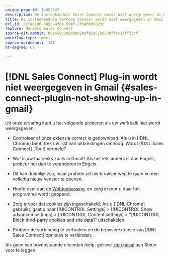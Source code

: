```yaml
---
unique-page-id: 14352547
description: De insteekmodule Sales Connect wordt niet weergegeven in Gmail - Marketo Docs - Productdocumentatie
title: De insteekmodule Verkoop Connect wordt niet weergegeven in Gmail
exl-id: 6cfe0100-5b5c-4f0e-99af-2f54bbd5623c
feature: Marketo Sales Connect
source-git-commit: 09a656c3a0d0002edfa1a61b987bff4c1dff33cf
workflow-type: tm+mt
source-wordcount: '141'
ht-degree: 0%

---
```


# [!DNL Sales Connect] Plug-in wordt niet weergegeven in Gmail {#sales-connect-plugin-not-showing-up-in-gmail}

Uit onze ervaring kunt u het volgende proberen als uw werkbalk niet wordt weergegeven.

- Controleer of onze extensie correct is gedownload. Als u in [!DNL Chrome] bent, trek uw lijst van uitbreidingen omhoog. Wordt [!DNL Sales Connect] (Tout) vermeld?

- Wat is uw taalreeks zoals in Gmail? Als het iets anders is dan Engels, probeer het dan te veranderen in Engels.

- Dit kan duidelijk zijn, maar probeer uit uw browser weg te gaan en een volledig nieuw venster te openen.

- Hoofd over aan de [&#x200B; Webtoepassing &#x200B;](https://toutapp.com/login) en zorg ervoor u daar het programma wordt geopend.

- Zorg ervoor dat cookies zijn ingeschakeld. Als u [!DNL Chrome] gebruikt, gaat u naar [!UICONTROL Settings] > [!UICONTROL Show advanced settings] > [!UICONTROL Content settings] > &quot;[!UICONTROL Block third-party cookies and site data]&quot; uitschakelen.

- Probeer de verbinding te verbreken en de browserextensie van [!DNL Sales Connect] opnieuw te verbinden.

Als geen van bovenstaande uiteinden hielp, gelieve [&#x200B; een geval &#x200B;](https://nation.marketo.com/community/support_solutions) aan Steun voor te leggen.
